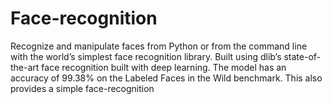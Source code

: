 # Face-recognition
Recognize and manipulate faces from Python or from the command line with the world’s simplest face recognition library. Built using dlib’s state-of-the-art face recognition built with deep learning. The model has an accuracy of 99.38% on the Labeled Faces in the Wild benchmark. This also provides a simple face-recognition
